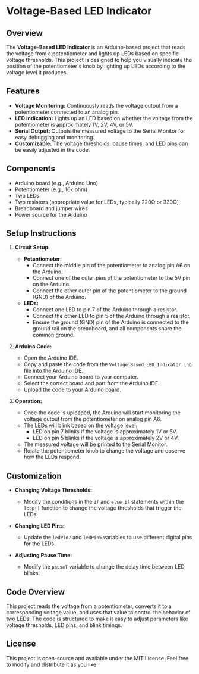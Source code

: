 # Voltage-Based LED Indicator

## Overview

The **Voltage-Based LED Indicator** is an Arduino-based project that reads the voltage from a potentiometer and lights up LEDs based on specific voltage thresholds. This project is designed to help you visually indicate the position of the potentiometer's knob by lighting up LEDs according to the voltage level it produces.

## Features

- **Voltage Monitoring:** Continuously reads the voltage output from a potentiometer connected to an analog pin.
- **LED Indication:** Lights up an LED based on whether the voltage from the potentiometer is approximately 1V, 2V, 4V, or 5V.
- **Serial Output:** Outputs the measured voltage to the Serial Monitor for easy debugging and monitoring.
- **Customizable:** The voltage thresholds, pause times, and LED pins can be easily adjusted in the code.

## Components

- Arduino board (e.g., Arduino Uno)
- Potentiometer (e.g., 10k ohm)
- Two LEDs
- Two resistors (appropriate value for LEDs, typically 220Ω or 330Ω)
- Breadboard and jumper wires
- Power source for the Arduino

## Setup Instructions

1. **Circuit Setup:**
   - **Potentiometer:**
     - Connect the middle pin of the potentiometer to analog pin A6 on the Arduino.
     - Connect one of the outer pins of the potentiometer to the 5V pin on the Arduino.
     - Connect the other outer pin of the potentiometer to the ground (GND) of the Arduino.
   - **LEDs:**
     - Connect one LED to pin 7 of the Arduino through a resistor.
     - Connect the other LED to pin 5 of the Arduino through a resistor.
     - Ensure the ground (GND) pin of the Arduino is connected to the ground rail on the breadboard, and all components share the common ground.

2. **Arduino Code:**
   - Open the Arduino IDE.
   - Copy and paste the code from the `Voltage_Based_LED_Indicator.ino` file into the Arduino IDE.
   - Connect your Arduino board to your computer.
   - Select the correct board and port from the Arduino IDE.
   - Upload the code to your Arduino board.

3. **Operation:**
   - Once the code is uploaded, the Arduino will start monitoring the voltage output from the potentiometer on analog pin A6.
   - The LEDs will blink based on the voltage level:
     - LED on pin 7 blinks if the voltage is approximately 1V or 5V.
     - LED on pin 5 blinks if the voltage is approximately 2V or 4V.
   - The measured voltage will be printed to the Serial Monitor.
   - Rotate the potentiometer knob to change the voltage and observe how the LEDs respond.

## Customization

- **Changing Voltage Thresholds:**
  - Modify the conditions in the `if` and `else if` statements within the `loop()` function to change the voltage thresholds that trigger the LEDs.

- **Changing LED Pins:**
  - Update the `ledPin7` and `ledPin5` variables to use different digital pins for the LEDs.

- **Adjusting Pause Time:**
  - Modify the `pauseT` variable to change the delay time between LED blinks.

## Code Overview

This project reads the voltage from a potentiometer, converts it to a corresponding voltage value, and uses that value to control the behavior of two LEDs. The code is structured to make it easy to adjust parameters like voltage thresholds, LED pins, and blink timings.

## License

This project is open-source and available under the MIT License. Feel free to modify and distribute it as you like.
